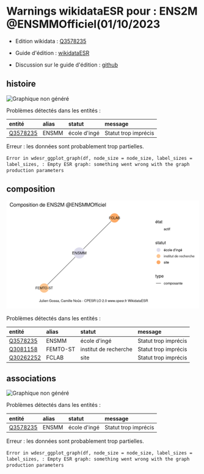 Warnings wikidataESR pour : ENS2M @ENSMMOfficiel(01/10/2023
================

- Edition wikidata : [Q3578235](https://www.wikidata.org/wiki/Q3578235)
- Guide d'édition : [wikidataESR](https://github.com/cpesr/wikidataESR/)

- Discussion sur le guide d'édition : [github](https://github.com/cpesr/wikidataESR/issues)



## histoire 

![Graphique non généré](Q3578235-histoire.png) 

Problèmes détectés dans les entités :

|entité                                             |alias |statut       |message              |
|:--------------------------------------------------|:-----|:------------|:--------------------|
|[Q3578235](https://www.wikidata.org/wiki/Q3578235) |ENSMM |école d'ingé |Statut trop imprécis |

 


Erreur : les données sont probablement trop partielles.
```
Error in wdesr_ggplot_graph(df, node_size = node_size, label_sizes = label_sizes, : Empty ESR graph: something went wrong with the graph production parameters

``` 



## composition 

![Graphique non généré](Q3578235-composition.png) 

Problèmes détectés dans les entités :

|entité                                               |alias    |statut                |message              |
|:----------------------------------------------------|:--------|:---------------------|:--------------------|
|[Q3578235](https://www.wikidata.org/wiki/Q3578235)   |ENSMM    |école d'ingé          |Statut trop imprécis |
|[Q3081158](https://www.wikidata.org/wiki/Q3081158)   |FEMTO-ST |institut de recherche |Statut trop imprécis |
|[Q30262252](https://www.wikidata.org/wiki/Q30262252) |FCLAB    |site                  |Statut trop imprécis |

 



## associations 

![Graphique non généré](Q3578235-associations.png) 

Problèmes détectés dans les entités :

|entité                                             |alias |statut       |message              |
|:--------------------------------------------------|:-----|:------------|:--------------------|
|[Q3578235](https://www.wikidata.org/wiki/Q3578235) |ENSMM |école d'ingé |Statut trop imprécis |

 


Erreur : les données sont probablement trop partielles.
```
Error in wdesr_ggplot_graph(df, node_size = node_size, label_sizes = label_sizes, : Empty ESR graph: something went wrong with the graph production parameters

``` 

